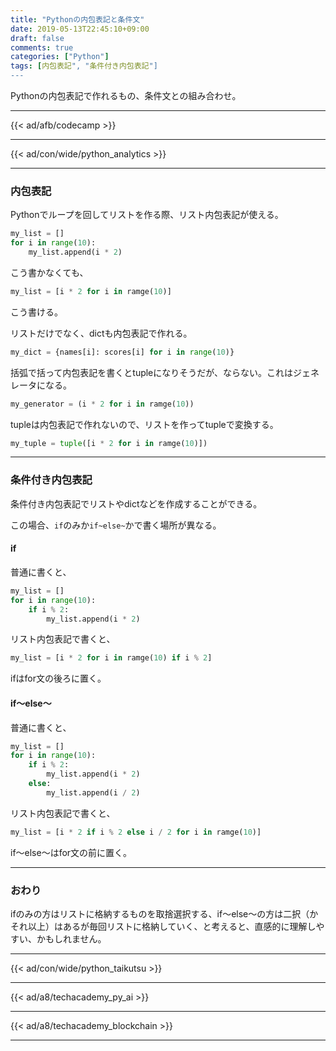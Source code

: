 ```yaml
---
title: "Pythonの内包表記と条件文"
date: 2019-05-13T22:45:10+09:00
draft: false
comments: true
categories: ["Python"]
tags: [内包表記", "条件付き内包表記"]
---
```


Pythonの内包表記で作れるもの、条件文との組み合わせ。

<!--more-->

---

{{< ad/afb/codecamp >}}

---

{{< ad/con/wide/python_analytics >}}

---

### 内包表記

Pythonでループを回してリストを作る際、リスト内包表記が使える。

```py
my_list = []
for i in range(10):
    my_list.append(i * 2)
```

こう書かなくても、

```py
my_list = [i * 2 for i in ramge(10)]
```

こう書ける。

リストだけでなく、dictも内包表記で作れる。

```py
my_dict = {names[i]: scores[i] for i in range(10)}
```

括弧で括って内包表記を書くとtupleになりそうだが、ならない。これはジェネレータになる。

```py
my_generator = (i * 2 for i in ramge(10))
```

tupleは内包表記で作れないので、リストを作ってtupleで変換する。

```py
my_tuple = tuple([i * 2 for i in ramge(10)])
```

---

### 条件付き内包表記

条件付き内包表記でリストやdictなどを作成することができる。

この場合、`if`のみか`if~else~`かで書く場所が異なる。

#### if

普通に書くと、

```py
my_list = []
for i in range(10):
    if i % 2:
        my_list.append(i * 2)
```

リスト内包表記で書くと、

```py
my_list = [i * 2 for i in ramge(10) if i % 2]
```

ifはfor文の後ろに置く。

#### if〜else〜

普通に書くと、

```py
my_list = []
for i in range(10):
    if i % 2:
        my_list.append(i * 2)
    else:
        my_list.append(i / 2)
```

リスト内包表記で書くと、

```py
my_list = [i * 2 if i % 2 else i / 2 for i in ramge(10)]
```

if〜else〜はfor文の前に置く。

---

### おわり

ifのみの方はリストに格納するものを取捨選択する、if〜else〜の方は二択（かそれ以上）はあるが毎回リストに格納していく、と考えると、直感的に理解しやすい、かもしれません。

---

{{< ad/con/wide/python_taikutsu >}}

---

{{< ad/a8/techacademy_py_ai >}}

---

{{< ad/a8/techacademy_blockchain >}}

---
